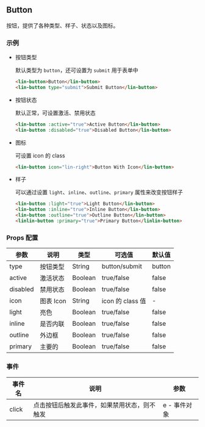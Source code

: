 ## Button

按钮，提供了各种类型、样子、状态以及图标。

### 示例

- 按钮类型

  默认类型为 `button`，还可设置为 `submit` 用于表单中
  ```html
  <lin-button>Button</lin-button>
  <lin-button type="submit">Submit Button</lin-button>
  ```

- 按钮状态

  默认正常，可设置激活、禁用状态
  ```html
  <lin-button :active="true">Active Button</lin-button>
  <lin-button :disabled="true">Disabled Button</lin-button>
  ```
- 图标

  可设置 icon 的 class
  ```html
  <lin-button icon="lin-right">Button With Icon</lin-button>
  ```

- 样子

  可以通过设置 `light`、`inline`、`outline`、`primary` 属性来改变按钮样子
  ```html
  <lin-button :light="true">Light Button</lin-button>
  <lin-button :inline="true">Inline Button</lin-button>
  <lin-button :outline="true">Outline Button</lin-button>
  <linlin-button :primary="true">Primary Button</linlin-button>
  ```

### Props 配置

| 参数 | 说明 | 类型 | 可选值 | 默认值 |
| - | - | - | - | - |
| type | 按钮类型 | String | button/submit | button |
| active | 激活状态 | Boolean | true/false | false |
| disabled | 禁用状态 | Boolean | true/false | false |
| icon | 图表 Icon | String | icon 的 class 值 | - |
| light | 亮色 | Boolean | true/false | false |
| inline | 是否内联 | Boolean | true/false | false |
| outline | 外边框 | Boolean | true/false | false |
| primary | 主要的 | Boolean | true/false | false |

### 事件

| 事件名 | 说明 | 参数 |
| - | - | - |
| click | 点击按钮后触发此事件，如果禁用状态，则不触发 | e - 事件对象 |
